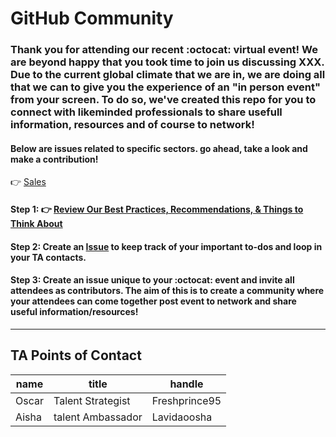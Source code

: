# GitHub Community
### Thank you for attending our recent :octocat: virtual event! We are beyond happy that you took time to join us discussing XXX. Due to the current global climate that we are in, we are doing all that we can to give you the experience of an "in person event" from your screen. To do so, we've created this repo for you to connect with likeminded professionals to share usefull information, resources and of course to network!

#### Below are issues related to specific sectors. go ahead, take a look and make a contribution!
:point_right: [Sales](https://github.com/freshprince95/Events-Community/issues/4)




#### Step 1: :point_right: [Review Our Best Practices, Recommendations, & Things to Think About](https://github.com/kirstenwright/events-and-talent/blob/master/Best%20Practices%20%26%20Recommendations.md#best-practices-recommendations-things-to-think-about)

#### Step 2: Create an [Issue](https://github.com/kirstenwright/events-and-talent/issues/new/choose) to keep track of your important to-dos and loop in your TA contacts. 

#### Step 3: Create an issue unique to your :octocat: event and invite all attendees as contributors. The aim of this is to create a community where your attendees can come together post event to network and share useful information/resources!
 --- 


TA Points of Contact 
-----
| name | title | handle | 
| ----- | ------| ------- | 
|Oscar | Talent Strategist | Freshprince95 | 
| Aisha | talent Ambassador | Lavidaoosha | 
